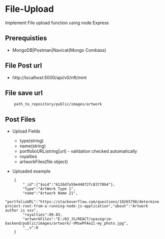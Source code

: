 # File-Upload
Implement File upload function using node Express


## Prerequisties

* MongoDB|Postman|Navicat(Mongo Combass)

## File Post url

* http://localhost:5000/api/v0/nft/mint

## File save url

```
	path_to_repository/public/images/artwork
```

## Post Files

- Upload Fields
	* type(string)
	* name(string)
	* portfolioURL(string|url) - validation checked automatically
	* royalties
	* artworkFiles(file object)

- Uploaded example

```
	{
		"_id":{"$oid":"6126d7a59e440f2fc83770b4"},
		"type":"ArtWork Type 1",
		"name":"Artwork Name 21",
		"portfolioURL":"https://stackoverflow.com/questions/10265798/determine-project-root-from-a-running-node-js-application","about":"Artwork author is xxx",
		"royalties":89.03,
		"artworkFiles":"E:/03_JS/REACT/spacegrim-backend/public/images/artwork/-VMswPFAe2i-my_photo.jpg",
		"__v":0
	}
```
